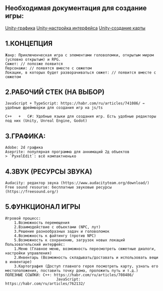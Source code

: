 ## Необходимая документация для создание игры: 

[Unity-графика](https://docs.unity3d.com/Manual/Quickstart2DCreate.html)
[Unity-настройка интерфейса](https://learn.unity.com/tutorial/2d-game-kit-walkthrough)
[Unity-создание карты](https://github.com/ammarsufyan/Procedural-2D-Dungeon-Unity)

## 1.КОНЦЕПЦИЯ
	Жанр: Приключенческая игра с элементами головоломки, открытым миром (условно открытым) и RPG.
	Сюжет: // попозже появится
	Персонажи: // появятся вместе с сюжетом
	Локации, в которых будет разворачиваться сюжет: // появится вместе с сюжетом

## 2.РАБОЧИЙ СТЕК (НА ВЫБОР)
	JavaScript + TypeScript: https://habr.com/ru/articles/741086/ ← удобные фреймворки для создания игр на js/ts
	
	C++   +   C#: Удобные языки для создания игр. Есть удобные редакторы под них (Unity, Unreal Engine, Godot)

## 3.ГРАФИКА:
	Adobe: 2d графика
	Aseprite: популярная программа для аннимаций 2д объектов
	> `PyxelEdit`: всё компактненько  

## 4.ЗВУК (РЕСУРСЫ ЗВУКА)
	Audacity: редактор звука (https://www.audacityteam.org/download/)
	Free sound resourse: бесплатные звуковые ресурсы (https://freesound.org/)

## 5.ФУНКЦИОНАЛ ИГРЫ
	Игровой процесс: 
		1.Возможность перемещения
		2.Взаимодействие с объектами (NPC, лут)
		3.Решение разнообразных задач и головоломок
		4.Возможность к файтингу (против NPC)
		5.Возможность к сохранению, загрузок новых локаций
	Пользовательский интерфейс: 
		1.Меню (Главное меню, возможность пересмотреть сюжетные диалоги, настройки управления)
		2.Инвентарь (Возможность складывать/доставать и использовать вещи в инвентаре)
		3.Картография (Доступ главного героя посмотреть карту, узнать его местоположения, поставить точку дома, проложить путь и т.д.)
	ПОЛЕЗНЫЕ ССЫЛКИ: C++: https://habr.com/ru/articles/708486/
				           JavaScript: https://habr.com/ru/articles/762132/
